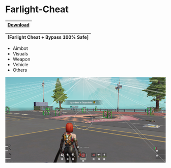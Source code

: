 # Farlight-Cheat

|[Download](https://discord.gg/uHdQeAG2nT)
|:------------- |

|[Farlight Cheat + Bypass 100% Safe]
|:------------- |
- Aimbot
- Visuals
- Weapon
- Vehicle
- Others

![image](https://raw.githubusercontent.com/expmodsx/Farlight-Cheat/main/files/image.png)
